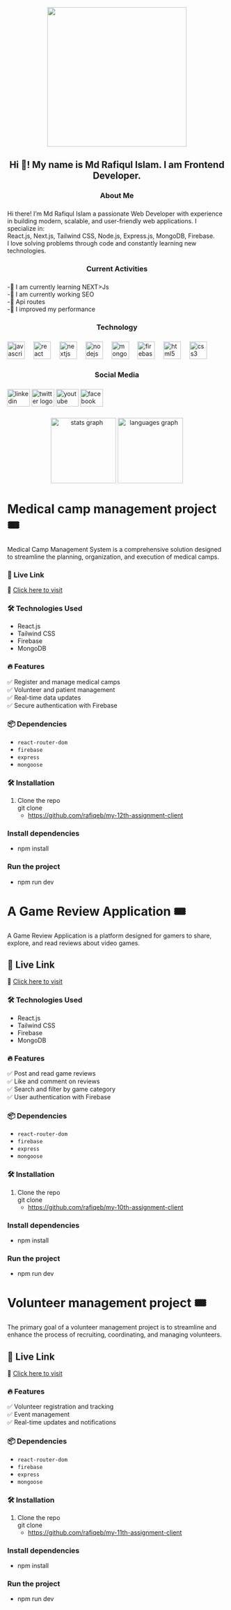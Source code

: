 <div align="center">
  <img height="320" src="https://i.ibb.co.com/3ydv690j/github-banner.png"  />
</div>

###

<h2 align="center">Hi 👋! My name is Md Rafiqul Islam. I am Frontend Developer.</h2>

###

<h3 align="center">About Me</h3>

###

<p align="left">Hi there! I’m Md Rafiqul Islam a passionate Web Developer with experience in building modern, scalable, and user-friendly web applications. I specialize in:<br>React.js, Next.js, Tailwind CSS, Node.js, Express.js, MongoDB, Firebase.<br>I love solving problems through code and constantly learning new technologies.</p>

###

<h3 align="center">Current Activities</h3>

###

<p align="left">-🔭 I am currently learning NEXT>Js<br>-🌱 I am currently working SEO<br>-👯 Api routes<br>-🤔 I improved my performance</p>

###

<h3 align="center">Technology</h3>

###

<div align="left">
  <img src="https://cdn.jsdelivr.net/gh/devicons/devicon/icons/javascript/javascript-original.svg" height="40" alt="javascript logo"  />
  <img width="12" />
  <img src="https://cdn.jsdelivr.net/gh/devicons/devicon/icons/react/react-original.svg" height="40" alt="react logo"  />
  <img width="12" />
  <img src="https://cdn.jsdelivr.net/gh/devicons/devicon/icons/nextjs/nextjs-original.svg" height="40" alt="nextjs logo"  />
  <img width="12" />
  <img src="https://cdn.jsdelivr.net/gh/devicons/devicon/icons/nodejs/nodejs-original.svg" height="40" alt="nodejs logo"  />
  <img width="12" />
  <img src="https://cdn.jsdelivr.net/gh/devicons/devicon/icons/mongodb/mongodb-original.svg" height="40" alt="mongodb logo"  />
  <img width="12" />
  <img src="https://cdn.jsdelivr.net/gh/devicons/devicon/icons/firebase/firebase-plain.svg" height="40" alt="firebase logo"  />
  <img width="12" />
  <img src="https://cdn.jsdelivr.net/gh/devicons/devicon/icons/html5/html5-original.svg" height="40" alt="html5 logo"  />
  <img width="12" />
  <img src="https://cdn.jsdelivr.net/gh/devicons/devicon/icons/css3/css3-original.svg" height="40" alt="css3 logo"  />
</div>

###

<h3 align="center">Social Media</h3>

###

<div align="left">
  <img src="https://raw.githubusercontent.com/maurodesouza/profile-readme-generator/master/src/assets/icons/social/linkedin/default.svg" width="52" height="40" alt="linkedin logo"  />
  <img src="https://raw.githubusercontent.com/maurodesouza/profile-readme-generator/master/src/assets/icons/social/twitter/default.svg" width="52" height="40" alt="twitter logo"  />
  <img src="https://raw.githubusercontent.com/maurodesouza/profile-readme-generator/master/src/assets/icons/social/youtube/default.svg" width="52" height="40" alt="youtube logo"  />
  <img src="https://raw.githubusercontent.com/maurodesouza/profile-readme-generator/master/src/assets/icons/social/facebook/default.svg" width="52" height="40" alt="facebook logo"  />
</div>

###

<div align="center">
  <img src="https://github-readme-stats.vercel.app/api?username=rafiqeb&hide_title=false&hide_rank=false&show_icons=true&include_all_commits=true&count_private=true&disable_animations=false&theme=dracula&locale=en&hide_border=false&order=1" height="150" alt="stats graph"  />
  <img src="https://github-readme-stats.vercel.app/api/top-langs?username=rafiqeb&locale=en&hide_title=false&layout=compact&card_width=320&langs_count=5&theme=dracula&hide_border=false&order=2" height="150" alt="languages graph"  />
</div>

###

# Medical camp management project 🎟️  

Medical Camp Management System is a comprehensive solution designed to streamline the planning, organization, and execution of medical camps.  

### 🚀 Live Link 
🔗 [Click here to visit](https://my-12th-assignment.web.app/)  

### 🛠️ Technologies Used  
- React.js  
- Tailwind CSS  
- Firebase  
- MongoDB

### 🔥 Features  
✅ Register and manage medical camps  
✅ Volunteer and patient management  
✅ Real-time data updates  
✅ Secure authentication with Firebase

### 📦 Dependencies  
- `react-router-dom`  
- `firebase`  
- `express`  
- `mongoose`

### 🛠️ Installation  
1. Clone the repo  
   git clone
   - https://github.com/rafiqeb/my-12th-assignment-client

  ### Install dependencies
- npm install

### Run the project
- npm run dev

# A Game Review Application 🎟️  

A Game Review Application is a platform designed for gamers to share, explore, and read reviews about video games.  

## 🚀 Live Link 
🔗 [Click here to visit](https://my-10th-assignment-2ced6.web.app/) 

### 🛠️ Technologies Used  
- React.js  
- Tailwind CSS  
- Firebase  
- MongoDB

### 🔥 Features  
✅ Post and read game reviews  
✅ Like and comment on reviews  
✅ Search and filter by game category  
✅ User authentication with Firebase 

### 📦 Dependencies  
- `react-router-dom`  
- `firebase`  
- `express`  
- `mongoose`

### 🛠️ Installation  
1. Clone the repo  
   git clone
   - https://github.com/rafiqeb/my-10th-assignment-client

### Install dependencies
- npm install

### Run the project
- npm run dev



# Volunteer management project 🎟️  

The primary goal of a volunteer management project is to streamline and enhance the process of recruiting, coordinating, and managing volunteers. 

## 🚀 Live Link 
🔗 [Click here to visit](https://my-11th-assignment-c2db4.web.app/) 

### 🔥 Features  
✅ Volunteer registration and tracking  
✅ Event management  
✅ Real-time updates and notifications

### 📦 Dependencies  
- `react-router-dom`  
- `firebase`  
- `express`  
- `mongoose`

### 🛠️ Installation  
1. Clone the repo  
   git clone
   - https://github.com/rafiqeb/my-11th-assignment-client

### Install dependencies
- npm install

### Run the project
- npm run dev
